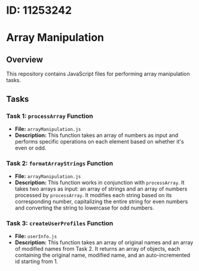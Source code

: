 # ID: 11253242
# Array Manipulation

## Overview
This repository contains JavaScript files for performing array manipulation tasks.

## Tasks

### Task 1: `processArray` Function
- **File:** `arrayManipulation.js`
- **Description:** This function takes an array of numbers as input and performs specific operations on each element based on whether it's even or odd.

### Task 2: `formatArrayStrings` Function
- **File:** `arrayManipulation.js`
- **Description:** This function works in conjunction with `processArray`. It takes two arrays as input: an array of strings and an array of numbers processed by `processArray`. It modifies each string based on its corresponding number, capitalizing the entire string for even numbers and converting the string to lowercase for odd numbers.

### Task 3: `createUserProfiles` Function
- **File:** `userInfo.js`
- **Description:** This function takes an array of original names and an array of modified names from Task 2. It returns an array of objects, each containing the original name, modified name, and an auto-incremented id starting from 1.
